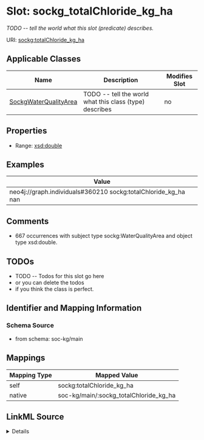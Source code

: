

# Slot: sockg_totalChloride_kg_ha


_TODO -- tell the world what this slot (predicate) describes._





URI: [sockg:totalChloride_kg_ha](http://www.semanticweb.org/sockg/ontologies/2024/0/soil-carbon-ontology/totalChloride_kg_ha)



<!-- no inheritance hierarchy -->





## Applicable Classes

| Name | Description | Modifies Slot |
| --- | --- | --- |
| [SockgWaterQualityArea](../classes/SockgWaterQualityArea.md) | TODO -- tell the world what this class (type) describes |  no  |







## Properties

* Range: [xsd:double](http://www.w3.org/2001/XMLSchema#double)






## Examples

| Value |
| --- |
| neo4j://graph.individuals#360210 sockg:totalChloride_kg_ha nan |

## Comments

* 667 occurrences with subject type sockg:WaterQualityArea and object type xsd:double.

## TODOs

* TODO -- Todos for this slot go here
* or you can delete the todos
* if you think the class is perfect.

## Identifier and Mapping Information







### Schema Source


* from schema: soc-kg/main




## Mappings

| Mapping Type | Mapped Value |
| ---  | ---  |
| self | sockg:totalChloride_kg_ha |
| native | soc-kg/main/:sockg_totalChloride_kg_ha |




## LinkML Source

<details>
```yaml
name: sockg_totalChloride_kg_ha
description: TODO -- tell the world what this slot (predicate) describes.
todos:
- TODO -- Todos for this slot go here
- or you can delete the todos
- if you think the class is perfect.
comments:
- 667 occurrences with subject type sockg:WaterQualityArea and object type xsd:double.
examples:
- value: neo4j://graph.individuals#360210 sockg:totalChloride_kg_ha nan
from_schema: soc-kg/main
rank: 1000
slot_uri: sockg:totalChloride_kg_ha
alias: sockg_totalChloride_kg_ha
domain_of:
- sockg_WaterQualityArea
range: double

```
</details>